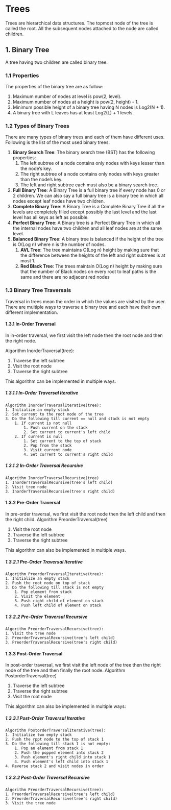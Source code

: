 # Trees
Trees are hierarchical data structures. The topmost node of the tree is called the root. All the subsequent nodes attached to the node are called children.

## 1. Binary Tree
A tree having two children are called binary tree. 

### 1.1 Properties
The properties of the binary tree are as follow:  
1. Maximum number of nodes at level is pow(2, level).
2. Maximum number of nodes at a height is pow(2, height) - 1.
3. Minimum possible height of a binary tree having N nodes is Log2(N + 1).
4. A binary tree with L leaves has at least Log2(L) + 1 levels.

### 1.2 Types of Binary Trees
There are many types of binary trees and each of them have different uses. Following is the list of the most used binary trees.
1. **Binary Search Tree**: The binary search tree (BST) has the following properties:
	1. The left subtree of a node contains only nodes with keys lesser than the node’s key.
	2. The right subtree of a node contains only nodes with keys greater than the node’s key.
	3. The left and right subtree each must also be a binary search tree.
2. **Full Binary Tree**: A Binary Tree is a full binary tree if every node has 0 or 2 children. We can also say a full binary tree is a binary tree in which all nodes except leaf nodes have two children.
3. **Complete Binary Tree**:  A Binary Tree is a Complete Binary Tree if all the levels are completely filled except possibly the last level and the last level has all keys as left as possible.
4. **Perfect Binary Tree**: A Binary tree is a Perfect Binary Tree in which all the internal nodes have two children and all leaf nodes are at the same level.
5. **Balanced Binary Tree**: A binary tree is balanced if the height of the tree is O(Log n) where n is the number of nodes.
	1. **AVL Tree**: The tree maintains O(Log n) height by making sure that the difference between the heights of the left and right subtrees is at most 1.
	2. **Red Black Tree**: The trees maintain O(Log n) height by making sure that the number of Black nodes on every root to leaf paths is the same and there are no adjacent red nodes

### 1.3 Binary Tree Traversals
Traversal in trees mean the order in which the values are visited by the user. There are multiple ways to traverse a binary tree and each have their own different implementation.
#### 1.3.1 In-Order Traversal
In in-order traversal, we first visit the left node then the root node and then the right node.  

Algorithm InorderTraversal(tree):
1. Traverse the left subtree
2. Visit the root node
3. Traverse the right subtree

This algorithm can be implemented in multiple ways.
##### 1.3.1.1 In-Order Traversal Iterative
```
Algorithm InorderTraversalIterative(tree):
1. Initialize an empty stack
2. Set current to the root node of the tree
3. Do the following till current == null and stack is not empty
	1. If current is not null
		1. Push current on the stack
		2. Set current to current's left child
    2. If current is null
    	1. Set current to the top of stack
    	2. Pop from the stack
    	3. Visit current node
    	4. Set current to current's right child
```
##### 1.3.1.2 In-Order Traversal Recursive
```
Algorithm InorderTraversalRecursive(tree)
1. InorderTraversalRecursive(tree's left child)
2. Visit tree node
3. InorderTraversalRecursive(tree's right child)
```
#### 1.3.2 Pre-Order Traversal
In pre-order traversal, we first visit the root node then the left child and then the right child.
Algorithm PreorderTraversal(tree)
1. Visit the root node
2. Traverse the left subtree
3. Traverse the right subtree

This algorithm can also be implemented in multiple ways.
##### 1.3.2.1 Pre-Order Traversal Iterative
```
Algorithm PreorderTraversalIterative(tree):
1. Initialize an empty stack
2. Push the root node on top of stack
3. Do the following till stack is not empty
	1. Pop element from stack
	2. Visit the element
	3. Push right child of element on stack
	4. Push left child of element on stack
```
##### 1.3.2.2 Pre-Order Traversal Recursive
```
Algorithm PreorderTraversalRecursive(tree):
1. Visit the tree node
2. PreorderTraversalRecursive(tree's left child)
3. PreorderTraversalRecursive(tree's right child)
```
#### 1.3.3 Post-Order Traversal
In post-order traversal, we first visit the left node of the tree then the right node of the tree and then finally the root node.
Algorithm PostorderTraversal(tree)
1. Traverse the left subtree
2. Traverse the right subtree
3. Visit the root node


This algorithm can also be implemented in multiple ways:
##### 1.3.3.1 Post-Order Traversal Iterative
```
Algorithm PostorderTraversalIterative(tree):
1. Initialize two empty stack
2. Push the rppt node to the top of stack 1
3. Do the following till stack 1 is not empty:
	1. Pop an element from stack 1
	2. Push the popped element into stack 2
	3. Push element's right child into stack 1
	4. Push element's left child into stack 1
4. Reverse stack 2 and visit nodes in order
```
##### 1.3.3.2 Post-Order Traversal Recursive
```
Algorithm PreorderTraversalRecursive(tree):
1. PreorderTraversalRecursive(tree's left child)
2. PreorderTraversalRecursive(tree's right child)
3. Visit the tree node
```
